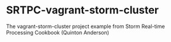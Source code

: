 SRTPC-vagrant-storm-cluster
===========================

The vagrant-storm-cluster project example from Storm Real-time Processing Cookbook (Quinton Anderson)
